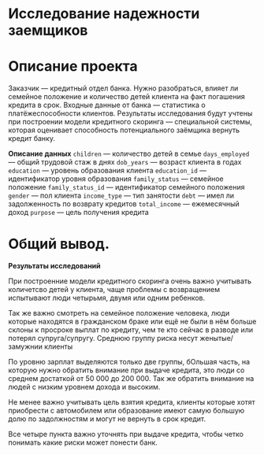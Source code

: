 # Исследование надежности заемщиков


# Описание проекта

Заказчик — кредитный отдел банка. Нужно разобраться, влияет ли семейное положение и количество детей клиента на факт погашения кредита в срок. Входные данные от банка — статистика о платёжеспособности клиентов.
Результаты исследования будут учтены при построении модели кредитного скоринга — специальной системы, которая оценивает способность потенциального заёмщика вернуть кредит банку.

**Описание данных**
`children` — количество детей в семье
`days_employed` — общий трудовой стаж в днях
`dob_years` — возраст клиента в годах
`education` — уровень образования клиента
`education_id` — идентификатор уровня образования
`family_status` — семейное положение
`family_status_id` — идентификатор семейного положения
`gender` — пол клиента
`income_type` — тип занятости
`debt` — имел ли задолженность по возврату кредитов
`total_income` — ежемесячный доход
`purpose` — цель получения кредита

# Общий вывод.

**Результаты исследований**

При построенние модели кредитного скоринга очень важно учитывать количетсво детей у клиента, чаще проблемы с возвращением испытывают люди четырьмя, двумя или одним ребенков.

Так же важно смотреть на семейное положение человека, люди которые находятся в гражданском браке или ещё не были в нём больше склоны к просроке выплат по кредиту, чем те кто сейчас в разводе или потерял супруга/супругу. Среднюю группу риска несут женытые/замужнии клиенты

По уровню зарплат выделяются только две группы, бОльшая часть, на которую нужно обратить внимание при выдаче кредита, это люди со среднем достаткой от 50 000 до 200 000. Так же обратить внимание на людей с низким уровнем дохода и высоким.

Не менее важно учитывать цель взятия кредита, клиенты которые хотят приобрести с автомобилем или образование имеют самую большую долю по задолжностям и могут не вернуть в срок кредит.

Все четыре пункта важно уточнять при выдаче кредита, чтобы четко понимать какие риски может понести банк.


